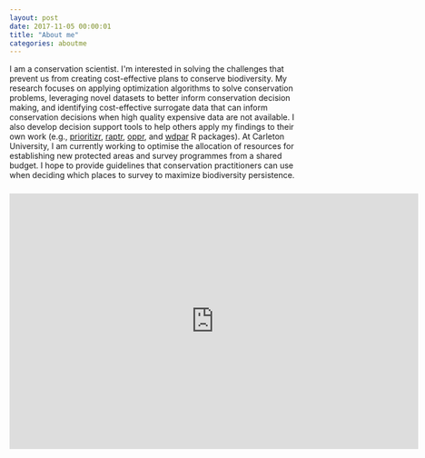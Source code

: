 ```yaml
---
layout: post
date: 2017-11-05 00:00:01
title: "About me"
categories: aboutme
---
```


I am a conservation scientist. I'm interested in solving the challenges that prevent us from creating cost-effective plans to conserve biodiversity. My research focuses on applying optimization algorithms to solve conservation problems, leveraging novel datasets to better inform conservation decision making, and identifying cost-effective surrogate data that can inform conservation decisions when high quality expensive data are not available. I also develop decision support tools to help others apply my findings to their own work (e.g., [prioritizr](https://prioritizr.net), [raptr](http://jeffrey-hanson.com/raptr/), [oppr](https://prioritizr.github.io/oppr/), and [wdpar](https://prioritizr.github.io/wdpar/) R packages). At Carleton University, I am currently working to optimise the allocation of resources for establishing new protected areas and survey programmes from a shared budget. I hope to provide guidelines that conservation practitioners can use when deciding which places to survey to maximize biodiversity persistence.

<div style="width:100%;text-align:center;">
<iframe width="720" height="450" src="https://youtu.be/T73n-8PoZCA" frameborder="0" allow="autoplay; encrypted-media" allowfullscreen style="padding-top:10px">Please try another web-browser to view the embedded video</iframe>
</div>
